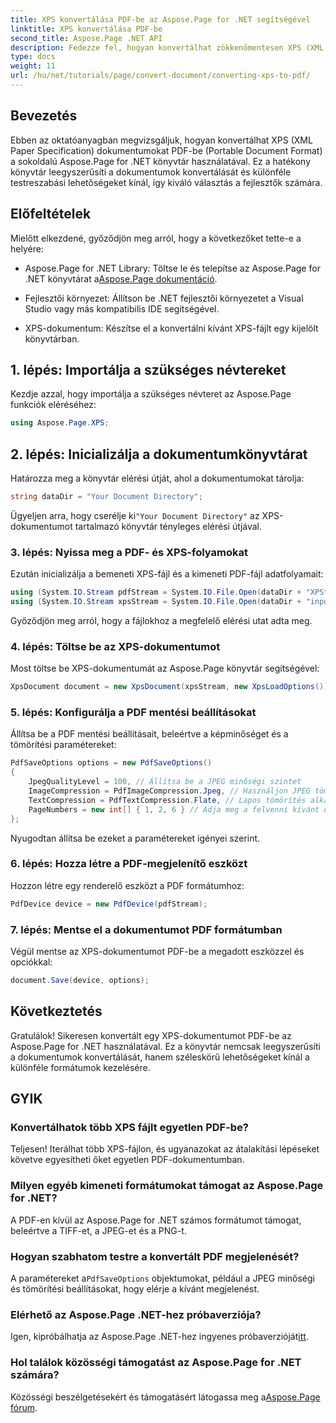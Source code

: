 ```yaml
---
title: XPS konvertálása PDF-be az Aspose.Page for .NET segítségével
linktitle: XPS konvertálása PDF-be
second_title: Aspose.Page .NET API
description: Fedezze fel, hogyan konvertálhat zökkenőmentesen XPS (XML Paper Specification) dokumentumokat PDF-formátumba (Portable Document Format) a hatékony Aspose.Page for .NET könyvtár segítségével.
type: docs
weight: 11
url: /hu/net/tutorials/page/convert-document/converting-xps-to-pdf/
---
```

## Bevezetés

Ebben az oktatóanyagban megvizsgáljuk, hogyan konvertálhat XPS (XML Paper Specification) dokumentumokat PDF-be (Portable Document Format) a sokoldalú Aspose.Page for .NET könyvtár használatával. Ez a hatékony könyvtár leegyszerűsíti a dokumentumok konvertálását és különféle testreszabási lehetőségeket kínál, így kiváló választás a fejlesztők számára.

## Előfeltételek

Mielőtt elkezdené, győződjön meg arról, hogy a következőket tette-e a helyére:

-  Aspose.Page for .NET Library: Töltse le és telepítse az Aspose.Page for .NET könyvtárat a[Aspose.Page dokumentáció](https://reference.aspose.com/page/net/).
  
- Fejlesztői környezet: Állítson be .NET fejlesztői környezetet a Visual Studio vagy más kompatibilis IDE segítségével.

- XPS-dokumentum: Készítse el a konvertálni kívánt XPS-fájlt egy kijelölt könyvtárban.

## 1. lépés: Importálja a szükséges névtereket

Kezdje azzal, hogy importálja a szükséges névteret az Aspose.Page funkciók eléréséhez:

```csharp
using Aspose.Page.XPS;
```

## 2. lépés: Inicializálja a dokumentumkönyvtárat

Határozza meg a könyvtár elérési útját, ahol a dokumentumokat tárolja:

```csharp
string dataDir = "Your Document Directory";
```

 Ügyeljen arra, hogy cserélje ki`"Your Document Directory"` az XPS-dokumentumot tartalmazó könyvtár tényleges elérési útjával.

### 3. lépés: Nyissa meg a PDF- és XPS-folyamokat

Ezután inicializálja a bemeneti XPS-fájl és a kimeneti PDF-fájl adatfolyamait:

```csharp
using (System.IO.Stream pdfStream = System.IO.File.Open(dataDir + "XPStoPDF_out.pdf", System.IO.FileMode.OpenOrCreate, System.IO.FileAccess.Write))
using (System.IO.Stream xpsStream = System.IO.File.Open(dataDir + "input.xps", System.IO.FileMode.Open))
```

Győződjön meg arról, hogy a fájlokhoz a megfelelő elérési utat adta meg.

### 4. lépés: Töltse be az XPS-dokumentumot

Most töltse be XPS-dokumentumát az Aspose.Page könyvtár segítségével:

```csharp
XpsDocument document = new XpsDocument(xpsStream, new XpsLoadOptions());
```

### 5. lépés: Konfigurálja a PDF mentési beállításokat

Állítsa be a PDF mentési beállításait, beleértve a képminőséget és a tömörítési paramétereket:

```csharp
PdfSaveOptions options = new PdfSaveOptions()
{
    JpegQualityLevel = 100, // Állítsa be a JPEG minőségi szintet
    ImageCompression = PdfImageCompression.Jpeg, // Használjon JPEG tömörítést a képekhez
    TextCompression = PdfTextCompression.Flate, // Lapos tömörítés alkalmazása a szöveghez
    PageNumbers = new int[] { 1, 2, 6 } // Adja meg a felvenni kívánt oldalszámokat
};
```

Nyugodtan állítsa be ezeket a paramétereket igényei szerint.

### 6. lépés: Hozza létre a PDF-megjelenítő eszközt

Hozzon létre egy renderelő eszközt a PDF formátumhoz:

```csharp
PdfDevice device = new PdfDevice(pdfStream);
```

### 7. lépés: Mentse el a dokumentumot PDF formátumban

Végül mentse az XPS-dokumentumot PDF-be a megadott eszközzel és opciókkal:

```csharp
document.Save(device, options);
```

## Következtetés

Gratulálok! Sikeresen konvertált egy XPS-dokumentumot PDF-be az Aspose.Page for .NET használatával. Ez a könyvtár nemcsak leegyszerűsíti a dokumentumok konvertálását, hanem széleskörű lehetőségeket kínál a különféle formátumok kezelésére.

## GYIK

### Konvertálhatok több XPS fájlt egyetlen PDF-be?

Teljesen! Iterálhat több XPS-fájlon, és ugyanazokat az átalakítási lépéseket követve egyesítheti őket egyetlen PDF-dokumentumban.

### Milyen egyéb kimeneti formátumokat támogat az Aspose.Page for .NET?

A PDF-en kívül az Aspose.Page for .NET számos formátumot támogat, beleértve a TIFF-et, a JPEG-et és a PNG-t.

### Hogyan szabhatom testre a konvertált PDF megjelenését?

 A paramétereket a`PdfSaveOptions` objektumokat, például a JPEG minőségi és tömörítési beállításokat, hogy elérje a kívánt megjelenést.

### Elérhető az Aspose.Page .NET-hez próbaverziója?

 Igen, kipróbálhatja az Aspose.Page .NET-hez ingyenes próbaverzióját[itt](https://releases.aspose.com/).

### Hol találok közösségi támogatást az Aspose.Page for .NET számára?

Közösségi beszélgetésekért és támogatásért látogassa meg a[Aspose.Page fórum](https://forum.aspose.com/c/page/39).